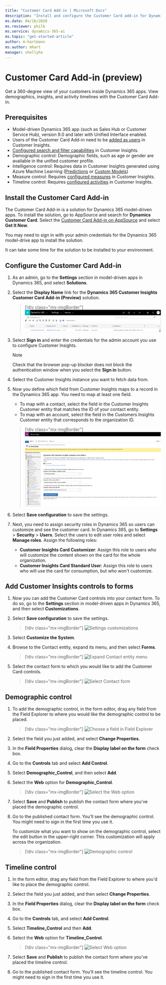 ```yaml
---
title: "Customer Card Add-in | Microsoft Docs"
description: "Install and configure the Customer Card add-in for Dynamics 365 Customer Insights."
ms.date: 04/16/2020
ms.reviewer: philk
ms.service: dynamics-365-ai
ms.topic: "get-started-article"
author: m-hartmann
ms.author: mhart
manager: shellyha
---
```


# Customer Card Add-in (preview)

Get a 360-degree view of your customers inside Dynamics 365 apps. View demographics, insights, and activity timelines with the Customer Card Add-in.

## Prerequisites

- Model-driven Dynamics 365 app (such as Sales Hub or Customer Service Hub), version 9.0 and later with Unified Interface enabled.
- Users of the Customer Card Add-in need to be [added as users](pm-permissions.md) in Customer Insights.
- [Configured search and filter capabilities](pm-manage-search.md) in Customer Insights.
- Demographic control: Demographic fields, such as age or gender are available in the unified customer profile.
- Intelligence control: Requires data in Customer Insights generated using Azure Machine Learning ([Predictions](predictions.md) or [Custom Models](custom-models.md))
- Measure control: Requires [configured measures](pm-measures.md) in Customer Insights.
- Timeline control: Requires [configured activities](pm-activities.md) in Customer Insights.

## Install the Customer Card Add-in

The Customer Card Add-in is a solution for Dynamics 365 model-driven apps. To install the solution, go to AppSource and search for **Dynamics Customer Card**. Select the [Customer Card Add-in on AppSource](https://appsource.microsoft.com/product/dynamics-365/mscrm.dynamics_365_customer_insights_customer_card_addin?tab=Overview) and select **Get It Now**.

You may need to sign in with your admin credentials for the Dynamics 365 model-drive app to install the solution.

It can take some time for the solution to be installed to your environment.

## Configure the Customer Card Add-in

1. As an admin, go to the **Settings** section in model-driven apps in Dynamics 365, and select **Solutions**.

1. Select the **Display Name** link for the **Dynamics 365 Customer Insights Customer Card Add-in (Preview)** solution.

   > [!div class="mx-imgBorder"]
   > ![Select display name](media/select-display-name.png "Select display name")

1. Select **Sign in** and enter the credentials for the admin account you use to configure Customer Insights.

   > [!NOTE]
   > Check that the browser pop-up blocker does not block the authentication window when you select the **Sign in** button.

1. Select the Customer Insights instance you want to fetch data from.

1. Now you define which field from Customer Insights maps to a record in the Dynamics 365 app. You need to map at least one field.
   - To map with a contact, select the field in the Customer Insights Customer entity that matches the ID of your contact entity.
   - To map with an account, select the field in the Customers Insights Customer entity that corresponds to the organization ID.

   > [!div class="mx-imgBorder"]
   > ![Contact ID field](media/contact-id-field.png "Contact ID field")

1. Select **Save configuration** to save the settings.

1. Next, you need to assign security roles in Dynamics 365 so users can customize and see the customer card. In Dynamics 365, go to **Settings** > **Security** > **Users**. Select the users to edit user roles and select **Manage roles**. Assign the following roles:

   - **Customer Insights Card Customizer**: Assign this role to users who will customize the content shown on the card for the whole organization.
   - **Customer Insights Card Standard User**: Assign this role to users who will use the card for consumption, but who won't customize.

## Add Customer Insights controls to forms
  
1. Now you can add the Customer Card controls into your contact form. To do so, go to the **Settings** section in model-driven apps in Dynamics 365, and then select **Customizations**.

1. Select **Save configuration** to save the settings.

   > [!div class="mx-imgBorder"]
   > ![Settings customizations](media/settings-customizations.png "Settings customizations")

1. Select **Customize the System**.

1. Browse to the Contact entity, expand its menu, and then select **Forms**.

    > [!div class="mx-imgBorder"]
    > ![Expand Contact entity menu](media/contact-entity-definition.png "Expand Contact entity menu")

1. Select the contact form to which you would like to add the Customer Card controls.

    > [!div class="mx-imgBorder"]
    > ![Select Contact form](media/contact-active-forms.png "Select Contact form")

## Demographic control

1. To add the demographic control, in the form editor, drag any field from the Field Explorer to where you would like the demographic control to be placed.

   > [!div class="mx-imgBorder"]
   > ![Choose a field in Field Explorer](media/contact-form-designer2.png "Choose a field in Field Explorer")

2. Select the field you just added, and select **Change Properties**.

3. In the **Field Properties** dialog, clear the **Display label on the form** check box.

4. Go to the **Controls** tab and select **Add Control**.

5. Select **Demographic_Control**, and then select **Add**.

6. Select the **Web** option for **Demographic_Control**.

   > [!div class="mx-imgBorder"]
   > ![Select the Web option](media/field-properties-add-control-demographic2.png "Select the Web options")

7. Select **Save** and **Publish** to publish the contact form where you've placed the demographic control.

8. Go to the published contact form. You'll see the demographic control. You might need to sign in the first time you use it.

   To customize what you want to show on the demographic control, select the edit button in the upper-right corner. This customization will apply across the organization.
  
   > [!div class="mx-imgBorder"]
   > ![Demographic control](media/demographic-control.png "Demographic control")

## Timeline control

1. In the form editor, drag any field from the Field Explorer to where you'd like to place the demographic control.  

2. Select the field you just added, and then select **Change Properties**.

3. In the **Field Properties** dialog, clear the **Display label on the form** check box.

4. Go to the **Controls** tab, and select **Add Control**.

5. Select **Timeline_Control** and then **Add**.

6. Select the **Web** option for **Timeline_Control**.

   > [!div class="mx-imgBorder"]
   > ![Select Web option](media/field-properties-add-control4.png "Select Web option")

7. Select **Save** and **Publish** to publish the contact form where you've placed the timeline control.

8. Go to the published contact form. You'll see the timeline control. You might need to sign in the first time you use it.
